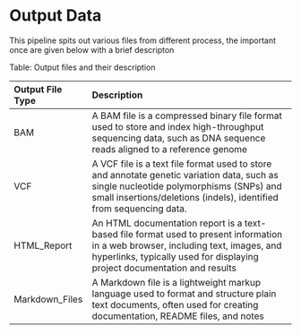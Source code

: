 
# Output Data

This pipeline spits out various files from different process, the important once are given below with a brief descripton 

Table: Output files and their description

<table class="table table-striped table-hover table-condensed table-responsive" style="width: auto !important; margin-left: auto; margin-right: auto;">
 <thead>
  <tr>
   <th style="text-align:left;"> Output File Type </th>
   <th style="text-align:left;"> Description </th>
  </tr>
 </thead>
<tbody>
  <tr>
   <td style="text-align:left;"> BAM </td>
   <td style="text-align:left;"> A BAM file is a compressed binary file format used to store and index high-throughput sequencing data, such as DNA sequence reads aligned to a reference genome </td>
  </tr>
  <tr>
   <td style="text-align:left;"> VCF </td>
   <td style="text-align:left;"> A VCF file is a text file format used to store and annotate genetic variation data, such as single nucleotide polymorphisms (SNPs) and small insertions/deletions (indels), identified from sequencing data. </td>
  </tr>
  <tr>
   <td style="text-align:left;"> HTML_Report </td>
   <td style="text-align:left;"> An HTML documentation report is a text-based file format used to present information in a web browser, including text, images, and hyperlinks, typically used for displaying project documentation and results </td>
  </tr>
  <tr>
   <td style="text-align:left;"> Markdown_Files </td>
   <td style="text-align:left;"> A Markdown file is a lightweight markup language used to format and structure plain text documents, often used for creating documentation, README files, and notes </td>
  </tr>
</tbody>
</table>
